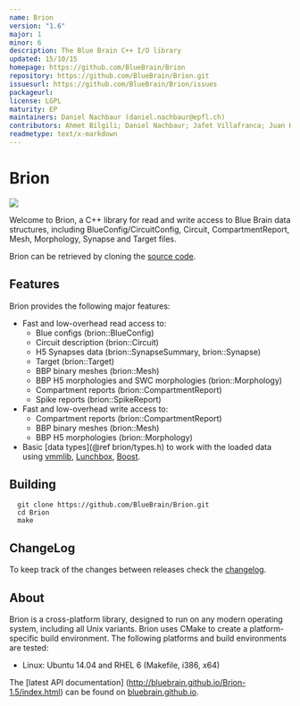```yaml
---
name: Brion
version: "1.6"
major: 1
minor: 6
description: The Blue Brain C++ I/O library
updated: 15/10/15
homepage: https://github.com/BlueBrain/Brion
repository: https://github.com/BlueBrain/Brion.git
issuesurl: https://github.com/BlueBrain/Brion/issues
packageurl: 
license: LGPL
maturity: EP
maintainers: Daniel Nachbaur (daniel.nachbaur@epfl.ch)
contributors: Ahmet Bilgili; Daniel Nachbaur; Jafet Villafranca; Juan Hernando; Mike Gevaert; Raphael Dumusc; Stefan Eilemann; hernando
readmetype: text/x-markdown
---
```

# Brion

![](doc/BBPLOGO350.jpg)

Welcome to Brion, a C++ library for read and write access to Blue Brain data
structures, including BlueConfig/CircuitConfig, Circuit, CompartmentReport,
Mesh, Morphology, Synapse and Target files.

Brion can be retrieved by cloning the
[source code](https://github.com/BlueBrain/Brion.git).

## Features

Brion provides the following major features:

* Fast and low-overhead read access to:
  * Blue configs (brion::BlueConfig)
  * Circuit description (brion::Circuit)
  * H5 Synapses data (brion::SynapseSummary, brion::Synapse)
  * Target (brion::Target)
  * BBP binary meshes (brion::Mesh)
  * BBP H5 morphologies and SWC morphologies (brion::Morphology)
  * Compartment reports (brion::CompartmentReport)
  * Spike reports (brion::SpikeReport)
* Fast and low-overhead write access to:
  * Compartment reports (brion::CompartmentReport)
  * BBP binary meshes (brion::Mesh)
  * BBP H5 morphologies (brion::Morphology)
* Basic [data types](@ref brion/types.h) to work with the loaded data using
  [vmmlib](http://vmml.github.io/vmmlib),
  [Lunchbox](http://eyescale.github.io/Lunchbox-1.8/index.html),
  [Boost](http://www.boost.org/doc/libs).

## Building

~~~
  git clone https://github.com/BlueBrain/Brion.git
  cd Brion
  make
~~~

## ChangeLog

To keep track of the changes between releases check the [changelog](doc/Changelog.md).

## About

Brion is a cross-platform library, designed to run on any modern operating
system, including all Unix variants. Brion uses CMake to create a
platform-specific build environment. The following platforms and build
environments are tested:

* Linux: Ubuntu 14.04 and RHEL 6 (Makefile, i386, x64)

The [latest API documentation]
(http://bluebrain.github.io/Brion-1.5/index.html) can be found on
[bluebrain.github.io](http://bluebrain.github.io).


